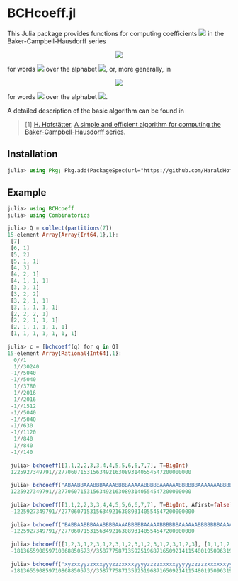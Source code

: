 # BCHcoeff.jl

This Julia package provides functions for computing coefficients
<img src="https://render.githubusercontent.com/render/math?math=h_w=\mathrm{coeff}(w,H)">
in the Baker-Campbell-Hausdorff series


<p align="center">
<img src="https://render.githubusercontent.com/render/math?math=H=\sum_wh_ww=\log(e^Ae^B)">
</p>

for words <img src="https://render.githubusercontent.com/render/math?math=w"> over the alphabet <img src="https://render.githubusercontent.com/render/math?math=\{A,B\}">,
or, more generally, in

<p align="center">
<img src="https://render.githubusercontent.com/render/math?math=H=\sum_wh_ww=\log(e^{A_1}{\cdots}e^{A_K})">
</p>

for words <img src="https://render.githubusercontent.com/render/math?math=w"> over the alphabet 
<img src="https://render.githubusercontent.com/render/math?math=\{A_1,\dots,A_K\}">.
 
A detailed description of the basic algorithm can be found in

>[1] [H. Hofstätter](http://www.harald-hofstaetter.at), [A simple and efficient algorithm for computing the
Baker-Campbell-Hausdorff series](https://arxiv.org/pdf/2212.01290).  

## Installation
```julia
julia> using Pkg; Pkg.add(PackageSpec(url="https://github.com/HaraldHofstaetter/BCHcoeff.jl"))
```

## Example

```julia
julia> using BCHcoeff
julia> using Combinatorics

julia> Q = collect(partitions(7))
15-element Array{Array{Int64,1},1}:
 [7]                  
 [6, 1]               
 [5, 2]               
 [5, 1, 1]            
 [4, 3]               
 [4, 2, 1]            
 [4, 1, 1, 1]         
 [3, 3, 1]            
 [3, 2, 2]            
 [3, 2, 1, 1]         
 [3, 1, 1, 1, 1]      
 [2, 2, 2, 1]         
 [2, 2, 1, 1, 1]      
 [2, 1, 1, 1, 1, 1]   
 [1, 1, 1, 1, 1, 1, 1]
 
julia> c = [bchcoeff(q) for q in Q]
15-element Array{Rational{Int64},1}:
  0//1    
  1//30240
 -1//5040 
 -1//5040 
  1//3780 
  1//2016 
  1//2016 
 -1//1512 
 -1//5040 
 -1//5040 
 -1//630  
 -1//1120 
  1//840  
  1//840  
 -1//140  
 
 julia> bchcoeff([1,1,2,2,3,3,4,4,5,5,6,6,7,7], T=BigInt)
 1225927349791//277060715315634921630893140554547200000000
 
 julia> bchcoeff("ABAABBAAABBBAAAABBBBAAAAABBBBBAAAAAABBBBBBAAAAAAABBBBBBB")
 1225927349791//277060715315634921630893140554547200000000
 
 julia> bchcoeff([1,1,2,2,3,3,4,4,5,5,6,6,7,7], T=BigInt, Afirst=false)
 -1225927349791//277060715315634921630893140554547200000000
 
 julia> bchcoeff("BABBAABBBAAABBBBAAAABBBBBAAAAABBBBBBAAAAAABBBBBBBAAAAAAA")
 -1225927349791//277060715315634921630893140554547200000000
 
 julia> bchcoeff([1,2,3,1,2,3,1,2,3,1,2,3,1,2,3,1,2,3,1,2,3], [1,1,1,2,2,2,3,3,3,4,4,4,5,5,5,6,6,6,7,7,7], T=BigInt)
 -181365590859710868850573//3587775871359251968716509214115480195096319355948556615680000000000
 
 julia> bchcoeff("xyzxxyyzzxxxyyyzzzxxxxyyyyzzzzxxxxxyyyyyzzzzzxxxxxxyyyyyyzzzzzzxxxxxxxyyyyyyyzzzzzzz")
 -181365590859710868850573//3587775871359251968716509214115480195096319355948556615680000000000
```
